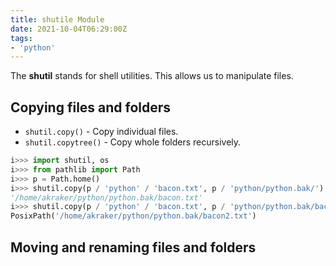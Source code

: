 ```yaml
---
title: shutile Module
date: 2021-10-04T06:29:00Z
tags:
- 'python'
---
```


The **shutil** stands for shell utilities. This allows us to manipulate files.

## Copying files and folders

* `shutil.copy()` - Copy individual files.
* `shutil.copytree()` - Copy whole folders recursively.

```python
i>>> import shutil, os
i>>> from pathlib import Path
i>>> p = Path.home()
i>>> shutil.copy(p / 'python' / 'bacon.txt', p / 'python/python.bak/')
'/home/akraker/python/python.bak/bacon.txt'
i>>> shutil.copy(p / 'python' / 'bacon.txt', p / 'python/python.bak/bacon2.txt')
PosixPath('/home/akraker/python/python.bak/bacon2.txt')
```

## Moving and renaming files and folders


